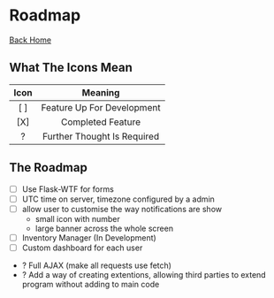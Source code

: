 # Roadmap
[Back Home](index.md)

## What The Icons Mean
| Icon |           Meaning           |
|:----:|:---------------------------:|
|  [ ] |  Feature Up For Development |
|  [X] |      Completed Feature      |
|   ?  | Further Thought Is Required |

## The Roadmap
- [ ] Use Flask-WTF for forms
- [ ] UTC time on server, timezone configured by a admin
- [ ] allow user to customise the way notifications are show
    - small icon with number
    - large banner across the whole screen
- [ ] Inventory Manager (In Development)
- [ ] Custom dashboard for each user
- ? Full AJAX (make all requests use fetch)
- ? Add a way of creating extentions,
allowing third parties to extend program without adding to main code
